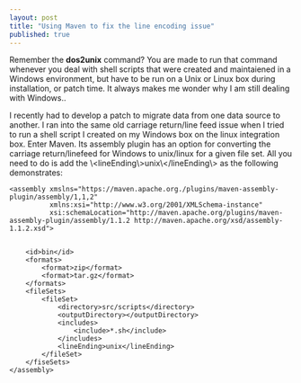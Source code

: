 ```yaml
---
layout: post
title: "Using Maven to fix the line encoding issue"
published: true
---
```


Remember the __dos2unix__ command? You are made to run that command whenever you deal with shell scripts that were created and maintaiened in a Windows environment, but have to be run on a Unix or Linux box during installation, or patch time. It always makes me wonder why I am still dealing with Windows..

I recently had to develop a patch to migrate data from one data source to another. I ran into the same old carriage return/line feed issue when I tried to run a shell script I created on my Windows box on the linux integration box. Enter Maven. Its assembly plugin has an option for converting the carriage return/linefeed for Windows to unix/linux for a given file set. All you need to do is add the \\<lineEnding\\>unix\\</lineEnding\\> as the following demonstrates:

    <assembly xmslns="https://maven.apache.org./plugins/maven-assembly-plugin/assembly/1,1,2"
              xmlns:xsi="http://www.w3.org/2001/XMLSchema-instance"
              xsi:schemaLocation="http://maven.apache.org/plugins/maven-assembly-plugin/assembly/1.1.2 http://maven.apache.org/xsd/assembly-1.1.2.xsd">


        <id>bin</id>
        <formats>
            <format>zip</format>
            <format>tar.gz</format>
        </formats>
        <fileSets>
            <fileSet>
                <directory>src/scripts</directory>
                <outputDirectory></outputDirectory>
                <includes>
                    <include>*.sh</include>
                </includes>
                <lineEnding>unix</lineEnding>
            </fileSet>             
        </fiseSets>
    </assembly>

